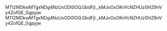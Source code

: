MTI2MDkwMTgxNDg4NzUxODI0OQ.GbdFjl._kMJoOsOKnYcNZHUz0hlZ9nVy4ZofQE_Ggpyjw
MTI2MDkwMTgxNDg4NzUxODI0OQ.GbdFjl._kMJoOsOKnYcNZHUz0hlZ9nVy4ZofQE_Ggpyjw
